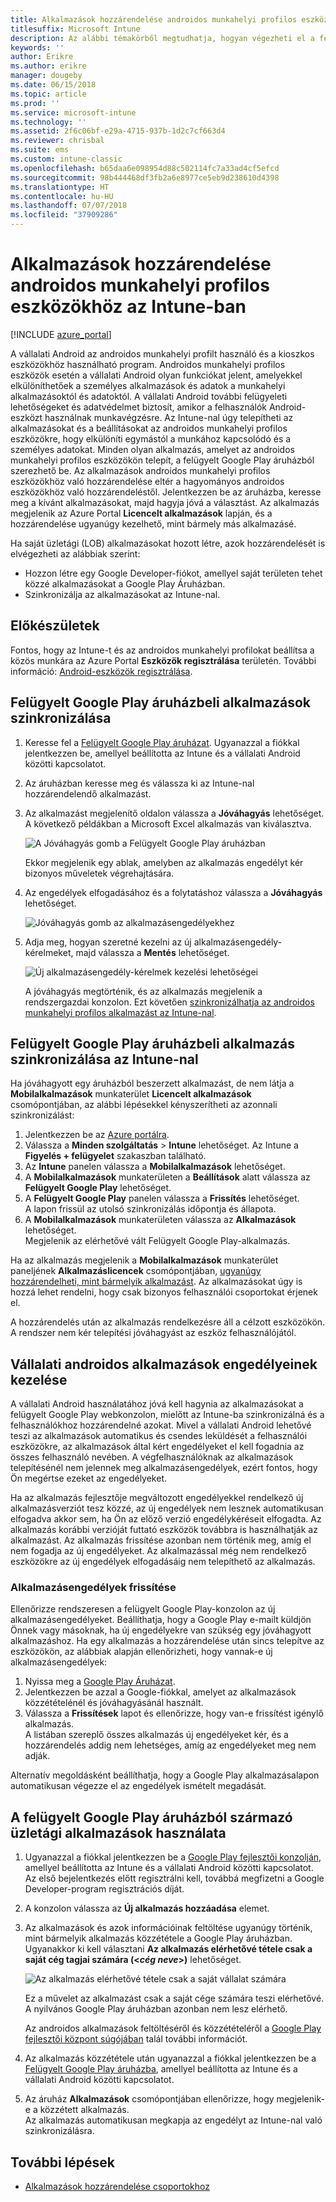 ```yaml
---
title: Alkalmazások hozzárendelése androidos munkahelyi profilos eszközökhöz
titlesuffix: Microsoft Intune
description: Az alábbi témakörből megtudhatja, hogyan végezheti el a felügyelt Google Play áruházból származó alkalmazások szinkronizálását és androidos munkahelyi profilt használó eszközökhöz való hozzárendelését.
keywords: ''
author: Erikre
ms.author: erikre
manager: dougeby
ms.date: 06/15/2018
ms.topic: article
ms.prod: ''
ms.service: microsoft-intune
ms.technology: ''
ms.assetid: 2f6c06bf-e29a-4715-937b-1d2c7cf663d4
ms.reviewer: chrisbal
ms.suite: ems
ms.custom: intune-classic
ms.openlocfilehash: b65daa6e098954d88c502114fc7a33ad4cf5efcd
ms.sourcegitcommit: 98b444468df3fb2a6e8977ce5eb9d238610d4398
ms.translationtype: HT
ms.contentlocale: hu-HU
ms.lasthandoff: 07/07/2018
ms.locfileid: "37909286"
---
```

# <a name="assign-apps-to-android-work-profile-devices-with-intune"></a>Alkalmazások hozzárendelése androidos munkahelyi profilos eszközökhöz az Intune-ban

[!INCLUDE [azure_portal](./includes/azure_portal.md)]

A vállalati Android az androidos munkahelyi profilt használó és a kioszkos eszközökhöz használható program. Androidos munkahelyi profilos eszközök esetén a vállalati Android olyan funkciókat jelent, amelyekkel elkülöníthetőek a személyes alkalmazások és adatok a munkahelyi alkalmazásoktól és adatoktól. A vállalati Android további felügyeleti lehetőségeket és adatvédelmet biztosít, amikor a felhasználók Android-eszközt használnak munkavégzésre. Az Intune-nal úgy telepítheti az alkalmazásokat és a beállításokat az androidos munkahelyi profilos eszközökre, hogy elkülöníti egymástól a munkához kapcsolódó és a személyes adatokat. Minden olyan alkalmazás, amelyet az androidos munkahelyi profilos eszközökön telepít, a felügyelt Google Play áruházból szerezhető be. Az alkalmazások androidos munkahelyi profilos eszközökhöz való hozzárendelése eltér a hagyományos androidos eszközökhöz való hozzárendeléstől. Jelentkezzen be az áruházba, keresse meg a kívánt alkalmazásokat, majd hagyja jóvá a választást. Az alkalmazás megjelenik az Azure Portal **Licencelt alkalmazások** lapján, és a hozzárendelése ugyanúgy kezelhető, mint bármely más alkalmazásé.

Ha saját üzletági (LOB) alkalmazásokat hozott létre, azok hozzárendelését is elvégezheti az alábbiak szerint:
- Hozzon létre egy Google Developer-fiókot, amellyel saját területen tehet közzé alkalmazásokat a Google Play Áruházban.
- Szinkronizálja az alkalmazásokat az Intune-nal.

## <a name="before-you-start"></a>Előkészületek

Fontos, hogy az Intune-t és az androidos munkahelyi profilokat beállítsa a közös munkára az Azure Portal **Eszközök regisztrálása** területén. További információ: [Android-eszközök regisztrálása](android-work-profile-enroll.md).

## <a name="synchronize-an-app-from-the-managed-google-play-store"></a>Felügyelt Google Play áruházbeli alkalmazások szinkronizálása

1. Keresse fel a [Felügyelt Google Play áruházat](https://play.google.com/work). Ugyanazzal a fiókkal jelentkezzen be, amellyel beállította az Intune és a vállalati Android közötti kapcsolatot.
2. Az áruházban keresse meg és válassza ki az Intune-nal hozzárendelendő alkalmazást.
3. Az alkalmazást megjelenítő oldalon válassza a **Jóváhagyás** lehetőséget.  
    A következő példákban a Microsoft Excel alkalmazás van kiválasztva.

    ![A Jóváhagyás gomb a Felügyelt Google Play áruházban](media/approve.png)
    
   Ekkor megjelenik egy ablak, amelyben az alkalmazás engedélyt kér bizonyos műveletek végrehajtására. 

4. Az engedélyek elfogadásához és a folytatáshoz válassza a **Jóváhagyás** lehetőséget.

    ![Jóváhagyás gomb az alkalmazásengedélyekhez](media/approve-app-permissions.png)

5. Adja meg, hogyan szeretné kezelni az új alkalmazásengedély-kérelmeket, majd válassza a **Mentés** lehetőséget.

    ![Új alkalmazásengedély-kérelmek kezelési lehetőségei](media/approve-app-settings.png)

    A jóváhagyás megtörténik, és az alkalmazás megjelenik a rendszergazdai konzolon. Ezt követően [szinkronizálhatja az androidos munkahelyi profilos alkalmazást az Intune-nal](apps-add-android-for-work.md#sync-an-android-for-work-app-with-intune). 

## <a name="sync-a-managed-google-play-app-with-intune"></a>Felügyelt Google Play áruházbeli alkalmazás szinkronizálása az Intune-nal

Ha jóváhagyott egy áruházból beszerzett alkalmazást, de nem látja a **Mobilalkalmazások** munkaterület **Licencelt alkalmazások** csomópontjában, az alábbi lépésekkel kényszerítheti az azonnali szinkronizálást:

1. Jelentkezzen be az [Azure portálra](https://portal.azure.com).
2. Válassza a **Minden szolgáltatás** > **Intune** lehetőséget. Az Intune a **Figyelés + felügyelet** szakaszban található.
3. Az **Intune** panelen válassza a **Mobilalkalmazások** lehetőséget.
4. A **Mobilalkalmazások** munkaterületen a **Beállítások** alatt válassza az **Felügyelt Google Play** lehetőséget.
5. A **Felügyelt Google Play** panelen válassza a **Frissítés** lehetőséget.  
    A lapon frissül az utolsó szinkronizálás időpontja és állapota.
6. A **Mobilalkalmazások** munkaterületen válassza az **Alkalmazások** lehetőséget.  
    Megjelenik az elérhetővé vált Felügyelt Google Play-alkalmazás.

Ha az alkalmazás megjelenik a **Mobilalkalmazások** munkaterület paneljének **Alkalmazáslicencek** csomópontjában, [ugyanúgy hozzárendelheti, mint bármelyik alkalmazást](/intune-azure/manage-apps/deploy-apps). Az alkalmazásokat úgy is hozzá lehet rendelni, hogy csak bizonyos felhasználói csoportokat érjenek el.

A hozzárendelés után az alkalmazás rendelkezésre áll a célzott eszközökön. A rendszer nem kér telepítési jóváhagyást az eszköz felhasználójától.

## <a name="manage-android-enterprise-app-permissions"></a>Vállalati androidos alkalmazások engedélyeinek kezelése
A vállalati Android használatához jóvá kell hagynia az alkalmazásokat a felügyelt Google Play webkonzolon, mielőtt az Intune-ba szinkronizálná és a felhasználókhoz hozzárendelné azokat. Mivel a vállalati Android lehetővé teszi az alkalmazások automatikus és csendes leküldését a felhasználói eszközökre, az alkalmazások által kért engedélyeket el kell fogadnia az összes felhasználó nevében. A végfelhasználóknak az alkalmazások telepítésénél nem jelennek meg alkalmazásengedélyek, ezért fontos, hogy Ön megértse ezeket az engedélyeket.

Ha az alkalmazás fejlesztője megváltozott engedélyekkel rendelkező új alkalmazásverziót tesz közzé, az új engedélyek nem lesznek automatikusan elfogadva akkor sem, ha Ön az előző verzió engedélykéréseit elfogadta. Az alkalmazás korábbi verzióját futtató eszközök továbbra is használhatják az alkalmazást. Az alkalmazás frissítése azonban nem történik meg, amíg el nem fogadja az új engedélyeket. Az alkalmazással még nem rendelkező eszközökre az új engedélyek elfogadásáig nem telepíthető az alkalmazás.

### <a name="update-app-permissions"></a>Alkalmazásengedélyek frissítése

Ellenőrizze rendszeresen a felügyelt Google Play-konzolon az új alkalmazásengedélyeket. Beállíthatja, hogy a Google Play e-mailt küldjön Önnek vagy másoknak, ha új engedélyekre van szükség egy jóváhagyott alkalmazáshoz. Ha egy alkalmazás a hozzárendelése után sincs telepítve az eszközökön, az alábbiak alapján ellenőrizheti, hogy vannak-e új alkalmazásengedélyek:

1. Nyissa meg a [Google Play Áruházat](http://play.google.com/work).
2. Jelentkezzen be azzal a Google-fiókkal, amelyet az alkalmazások közzétételénél és jóváhagyásánál használt.
3. Válassza a **Frissítések** lapot és ellenőrizze, hogy van-e frissítést igénylő alkalmazás.  
    A listában szereplő összes alkalmazás új engedélyeket kér, és a hozzárendelés addig nem lehetséges, amíg az engedélyeket meg nem adják.

Alternatív megoldásként beállíthatja, hogy a Google Play alkalmazásalapon automatikusan végezze el az engedélyek ismételt megadását. 

## <a name="working-with-a-line-of-business-app-from-the-managed-google-play-store"></a>A felügyelt Google Play áruházból származó üzletági alkalmazások használata

1. Ugyanazzal a fiókkal jelentkezzen be a [Google Play fejlesztői konzolján](https://play.google.com/apps/publish), amellyel beállította az Intune és a vállalati Android közötti kapcsolatot.  
    Az első bejelentkezés előtt regisztrálni kell, továbbá megfizetni a Google Developer-program regisztrációs díját.
2. A konzolon válassza az **Új alkalmazás hozzáadása** elemet.
3. Az alkalmazások és azok információinak feltöltése ugyanúgy történik, mint bármelyik alkalmazás közzététele a Google Play áruházban. Ugyanakkor ki kell választani **Az alkalmazás elérhetővé tétele csak a saját cég tagjai számára (<*cég neve*>)** lehetőséget.

    ![Az alkalmazás elérhetővé tétele csak a saját vállalat számára](media/restrict.png)

    Ez a művelet az alkalmazást csak a saját cége számára teszi elérhetővé. A nyilvános Google Play áruházban azonban nem lesz elérhető.

    Az androidos alkalmazások feltöltéséről és közzétételéről a [Google Play fejlesztői központ súgójában](https://support.google.com/googleplay/android-developer/answer/113469) talál további információt.
4. Az alkalmazás közzététele után ugyanazzal a fiókkal jelentkezzen be a [Felügyelt Google Play áruházba](https://play.google.com/work), amellyel beállította az Intune és a vállalati Android közötti kapcsolatot.
5. Az áruház **Alkalmazások** csomópontjában ellenőrizze, hogy megjelenik-e a közzétett alkalmazás.  
    Az alkalmazás automatikusan megkapja az engedélyt az Intune-nal való szinkronizálásra.

## <a name="next-steps"></a>További lépések

- [Alkalmazások hozzárendelése csoportokhoz](apps-deploy.md) 

